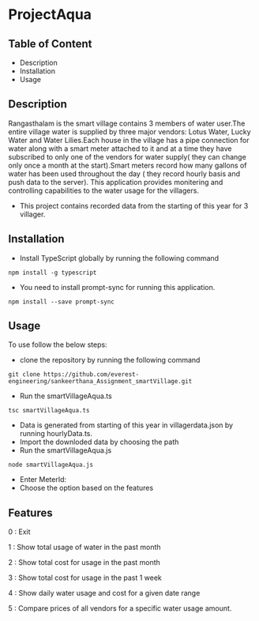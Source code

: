 # ProjectAqua
## Table of Content
- Description
- Installation
- Usage
## Description
Rangasthalam is the smart village contains 3 members of water user.The entire village water is supplied by three major vendors: Lotus Water, Lucky Water and Water Lilies.Each house in the village has a pipe connection for water along with a smart meter attached to it and at a time they have subscribed to only one of the vendors for water supply( they can change only once a month at the start).Smart meters record how many gallons of water has been used throughout the day ( they record hourly basis and push data to the server).
This application provides monitering and controlling capabilities to the water usage for the villagers.
- This project contains recorded data from the starting of this year for 3 villager.
## Installation
- Install TypeScript globally by running the following command
```
npm install -g typescript
```

- You need to install prompt-sync for running this application.
```
npm install --save prompt-sync
```
## Usage
To use follow the below steps:
- clone the repository by running the following command
```
git clone https://github.com/everest-engineering/sankeerthana_Assignment_smartVillage.git
```
- Run the smartVillageAqua.ts
```
tsc smartVillageAqua.ts
```
- Data is generated from starting of this year in villagerdata.json by running hourlyData.ts.
- Import the downloded data by choosing the path
- Run the smartVillageAqua.js
```
node smartVillageAqua.js
```
- Enter MeterId: <meterId>
- Choose the option based on the features
## Features
  
0 : Exit 
  
1 : Show total usage of water in the past month
  
2 : Show total cost for usage in the past month
  
3 : Show total cost for usage in the past 1 week
  
4 : Show daily water usage and cost for a given date range
  
5 : Compare prices of all vendors for a specific water usage amount.

